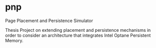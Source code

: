 # pnp
Page Placement and Persistence Simulator

Thesis Project on extending placement and persistence mechanisms in order to consider an architecture that integrates Intel Optane Persistent Memory.
